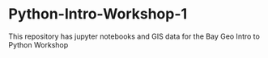 # Python-Intro-Workshop-1
This repository has jupyter notebooks and GIS data for the Bay Geo Intro to Python Workshop
